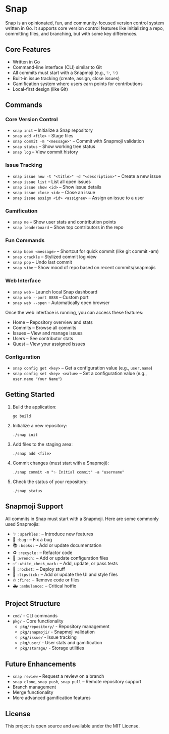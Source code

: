 # Snap

Snap is an opinionated, fun, and community-focused version control system written in Go. It supports core version control features like initializing a repo, committing files, and branching, but with some key differences.

## Core Features

- Written in Go
- Command-line interface (CLI) similar to Git
- All commits must start with a Snapmoji (e.g., :sparkles:, ✨)
- Built-in issue tracking (create, assign, close issues)
- Gamification system where users earn points for contributions
- Local-first design (like Git)

## Commands

### Core Version Control

- `snap init` – Initialize a Snap repository
- `snap add <file>` – Stage files
- `snap commit -m "<message>"` – Commit with Snapmoji validation
- `snap status` – Show working tree status
- `snap log` – View commit history

### Issue Tracking

- `snap issue new -t "<title>" -d "<description>"` – Create a new issue
- `snap issue list` – List all open issues
- `snap issue show <id>` – Show issue details
- `snap issue close <id>` – Close an issue
- `snap issue assign <id> <assignee>` – Assign an issue to a user

### Gamification

- `snap me` – Show user stats and contribution points
- `snap leaderboard` – Show top contributors in the repo

### Fun Commands

- `snap boom <message>` – Shortcut for quick commit (like git commit -am)
- `snap crackle` – Stylized commit log view
- `snap pop` – Undo last commit
- `snap vibe` – Show mood of repo based on recent commits/snapmojis

### Web Interface

- `snap web` – Launch local Snap dashboard
- `snap web --port 8888` – Custom port
- `snap web --open` – Automatically open browser

Once the web interface is running, you can access these features:
- Home – Repository overview and stats
- Commits – Browse all commits
- Issues – View and manage issues
- Users – See contributor stats
- Quest – View your assigned issues

### Configuration

- `snap config get <key>` – Get a configuration value (e.g., `user.name`)
- `snap config set <key> <value>` – Set a configuration value (e.g., `user.name "Your Name"`)

## Getting Started

1. Build the application:
   ```
   go build
   ```

2. Initialize a new repository:
   ```
   ./snap init
   ```

3. Add files to the staging area:
   ```
   ./snap add <file>
   ```

4. Commit changes (must start with a Snapmoji):
   ```
   ./snap commit -m "✨ Initial commit" -a "username"
   ```

5. Check the status of your repository:
   ```
   ./snap status
   ```

## Snapmoji Support

All commits in Snap must start with a Snapmoji. Here are some commonly used Snapmojis:

- ✨ `:sparkles:` – Introduce new features
- 🐛 `:bug:` – Fix a bug
- 📚 `:books:` – Add or update documentation
- ♻️ `:recycle:` – Refactor code
- 🔧 `:wrench:` – Add or update configuration files
- ✅ `:white_check_mark:` – Add, update, or pass tests
- 🚀 `:rocket:` – Deploy stuff
- 💄 `:lipstick:` – Add or update the UI and style files
- 🔥 `:fire:` – Remove code or files
- 🚑 `:ambulance:` – Critical hotfix

## Project Structure

- `cmd/` - CLI commands
- `pkg/` - Core functionality
  - `pkg/repository/` - Repository management
  - `pkg/snapmoji/` - Snapmoji validation
  - `pkg/issue/` - Issue tracking
  - `pkg/user/` - User stats and gamification
  - `pkg/storage/` - Storage utilities

## Future Enhancements

- `snap review` – Request a review on a branch
- `snap clone`, `snap push`, `snap pull` – Remote repository support
- Branch management
- Merge functionality
- More advanced gamification features

## License

This project is open source and available under the MIT License.
